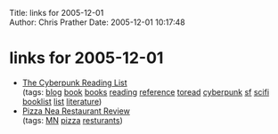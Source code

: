 Title: links for 2005-12-01  
Author: Chris Prather
Date: 2005-12-01 10:17:48

# links for 2005-12-01
<ul class="delicious">
	<li>
		<div class="delicious-link"><a href="http://www.cs.ubc.ca/spider/harrison/Cyberpunk/cyberpunk.html">The Cyberpunk Reading List</a></div>
		<div class="delicious-tags">(tags: <a href="http://del.icio.us/perigrin/blog">blog</a> <a href="http://del.icio.us/perigrin/book">book</a> <a href="http://del.icio.us/perigrin/books">books</a> <a href="http://del.icio.us/perigrin/reading">reading</a> <a href="http://del.icio.us/perigrin/reference">reference</a> <a href="http://del.icio.us/perigrin/toread">toread</a> <a href="http://del.icio.us/perigrin/cyberpunk">cyberpunk</a> <a href="http://del.icio.us/perigrin/sf">sf</a> <a href="http://del.icio.us/perigrin/scifi">scifi</a> <a href="http://del.icio.us/perigrin/booklist">booklist</a> <a href="http://del.icio.us/perigrin/list">list</a> <a href="http://del.icio.us/perigrin/literature">literature</a>)</div>
	</li>
	<li>
		<div class="delicious-link"><a href="http://minneapolis.about.com/od/restuarantreviews/a/pizzanea.htm">Pizza Nea Restaurant Review</a></div>
		<div class="delicious-tags">(tags: <a href="http://del.icio.us/perigrin/MN">MN</a> <a href="http://del.icio.us/perigrin/pizza">pizza</a> <a href="http://del.icio.us/perigrin/resturants">resturants</a>)</div>
	</li>
</ul>


